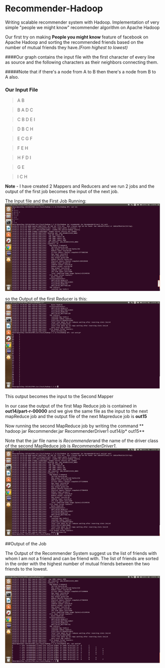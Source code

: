 # Recommender-Hadoop
Writing scalable recommender system with Hadoop. Implementation of very simple "people we might know" recommender algorithm on Apache Hadoop

Our first try on making **People you might know** feature of facebook on Apache Hadoop and sorting the recommended friends based on the number of mutual friends they have.*(From highest to lowest)*

####Our graph contains the input file with the first character of every line as source and the following characters as their neighbors connecting them.

#####Note that if there's a node from A to B then there's a node from B to A also.

### Our Input File

>A B

>B A D C

>C B D E I

>D B C H

>E C G F

>F E H

>H F D I

>G E

>I C H

**Note** - I have created 2 Mappers and Reducers and we run 2 jobs and the output of the first job becomes the input of the next job.

The Input file and the First Job Running:
![](https://raw.githubusercontent.com/coolboy95/Recommender-System-Using-Hadoop/master/images/1.png)

so the Output of the first Reducer is this:
![](https://raw.githubusercontent.com/coolboy95/Recommender-System-Using-Hadoop/master/images/2.png)

This output becomes the input to the Second Mapper

In our case the output of the first Map Reduce job is contained in **out14/part-r-00000** and we give the same file as the input to the next mapReduce job and the output file of the next Mapreduce job is **out15**

Now running the second MapReduce job by writing the command
** hadoop jar Recommender.jar RecommenderDriver1 out14/p* out15**

Note that the jar file name is *Recommender*and the name of the driver class of the second MapReduce job is *RecommenderDriver1*.
![](https://raw.githubusercontent.com/coolboy95/Recommender-System-Using-Hadoop/master/images/3.png)


##Output of the Job

The Output of the Recommender System suggest us the list of friends with whom I am not a friend and can be friend with. The list of friends are sorted in the order with the highest number of mutual friends between the two friends to the lowest.

![](https://raw.githubusercontent.com/coolboy95/Recommender-System-Using-Hadoop/master/images/4.png)
